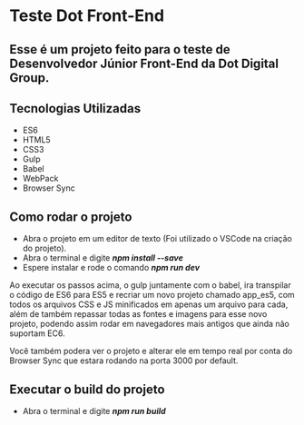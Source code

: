 # Teste Dot Front-End

## Esse é um projeto feito para o teste de Desenvolvedor Júnior Front-End da Dot Digital Group.

## Tecnologias Utilizadas
- ES6
- HTML5
- CSS3
- Gulp
- Babel
- WebPack
- Browser Sync

## Como rodar o projeto
- Abra o projeto em um editor de texto (Foi utilizado o VSCode na criação do projeto).
- Abra o terminal e digite **_npm install --save_**
- Espere instalar e rode o comando **_npm run dev_**

 Ao executar os passos acima, o gulp juntamente com o babel, ira transpilar o código de ES6 para ES5 e recriar um novo projeto chamado app_es5, com todos os arquivos CSS e JS minificados em apenas um arquivo para cada, além de também repassar todas as fontes e imagens para esse novo projeto, podendo assim rodar em navegadores mais antigos que ainda não suportam EC6.
 
 Você também podera ver o projeto e alterar ele em tempo real por conta do Browser Sync que estara rodando na porta 3000 por default.
 
 ## Executar o build do projeto
 - Abra o terminal e digite **_npm run build_**



